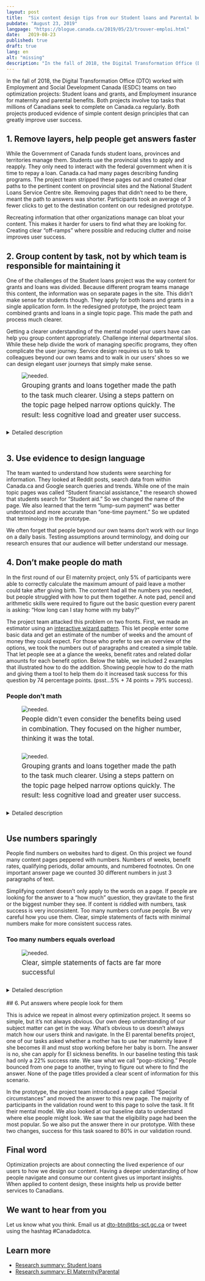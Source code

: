 ```yaml
---
layout: post
title:  "Six content design tips from our Student loans and Parental benefits optimization projects"
pubdate: "August 23, 2019"
langpage: "https://blogue.canada.ca/2019/05/23/trouver-emploi.html"
date:   2019-08-23
published: true
draft: true
lang: en
alt: "missing"
description: "In the fall of 2018, the Digital Transformation Office (DTO) worked with Employment and Social Development Canada (ESDC) teams on two optimization projects: Student loans and grants, and Employment insurance for maternity and parental benefits."
---
```


<style>
figcaption {
  font-size: 17px !important;
  line-height: 1.5;
  max-width: 80ch;
  padding-bottom: 10px;
  padding-top: 5px;
}

</style>

In the fall of 2018, the Digital Transformation Office (DTO) worked with Employment and Social Development Canada (ESDC) teams on two optimization projects: Student loans and grants, and Employment insurance for maternity and parental benefits. Both projects involve top tasks that millions of Canadians seek to complete on Canada.ca regularly. Both projects produced evidence of simple content design principles that can greatly improve user success.

## 1. Remove layers, help people get answers faster


While the Government of Canada funds student loans, provinces and territories manage them. Students use the provincial sites to apply and reapply. They only need to interact with the federal government when it is time to repay a loan. Canada.ca had many pages describing funding programs. The project team stripped these pages out and created clear paths to the pertinent content on provincial sites and the National Student Loans Service Centre site. Removing pages that didn’t need to be there, meant the path to answers was shorter. Participants took an average of 3 fewer clicks to get to the destination content on our redesigned prototype.

Recreating information that other organizations manage can bloat your content. This makes it harder for users to find what they are looking for. Creating clear “off-ramps” where possible and reducing clutter and noise improves user success.

## 2. Group content by task, not by which team is responsible for maintaining it

One of the challenges of the Student loans project was the way content for grants and loans was divided. Because different program teams manage this content, the information was on separate pages in the site. This didn’t make sense for students though. They apply for both loans and grants in a single application form.  In the redesigned prototype, the project team combined grants and loans in a single topic page. This made the path and process much clearer.

Getting a clearer understanding of the mental model your users have can help you group content appropriately. Challenge internal departmental silos. While these help divide the work of managing specific programs, they often complicate the user journey. Service design requires us to talk to colleagues beyond our own teams and to walk in our users’ shoes so we can design elegant user journeys that simply make sense.

<figure>
<img class="img-responsive border" alt="needed."
 src="/images/student-loans/student-aid-grants.jpg"/>
<figcaption>Grouping grants and loans together made the path to the task much clearer. Using a steps pattern on the topic page helped narrow options quickly. The result: less cognitive load and greater user success.</figcaption>
</figure>

<details class="col-md-8">
<summary>
Detailed description
</summary>

<p>There are images of the original Student loans page and the Student grants from the baseline round of testing. A green arrow points from them to the prototype version of the same content. The prototype version is called Student aid. At the top of the page is the subheading: Student grants and loans. Below this are 3 linked options:</p>

<ol>
<li>Apply for student grants and loans</li>
<li>Manage your loan at the NSLSC</li>
<li>Repay your student loan</li>
</ol>

</details>
<br>

## 3. Use evidence to design language

The team wanted to understand how students were searching for information. They looked at Reddit posts, search data from within Canada.ca and Google search queries and trends. While one of the main topic pages was called “Student financial assistance,” the research showed that students search for “Student aid.” So we changed the name of the page. We also learned that the term “lump-sum payment” was better understood and more accurate than “one-time payment.” So we updated that terminology in the prototype.

We often forget that people beyond our own teams don’t work with our lingo on a daily basis. Testing assumptions around terminology, and doing our research ensures that our audience will better understand our message.

## 4. Don’t make people do math

In the first round of our EI maternity project, only 5% of participants were able to correctly calculate the maximum amount of paid leave a mother could take after giving birth. The content had all the numbers you needed, but people struggled with how to put them together. A note pad, pencil and arithmetic skills were required to figure out the basic question every parent is asking: “How long can I stay home with my baby?”

The project team attacked this problem on two fronts. First, we made an estimator using an [interactive wizard pattern](https://design.canada.ca/common-design-patterns/interactive-questions.html). This let people enter some basic data and get an estimate of the number of weeks and the amount of money they could expect. For those who prefer to see an overview of the options, we took the numbers out of paragraphs and created a simple table. That let people see at a glance the weeks, benefit rates and related dollar amounts for each benefit option. Below the table, we included 2 examples that illustrated how to do the addition. Showing people how to do the math and giving them a tool to help them do it increased task success for this question by 74 percentage points. (psst…5% + 74 points = 79% success).


### People don't math

<figure>
<img class="img-responsive border" alt="needed."
 src="/images/ei-mat-benefits/ei-benefits-before.jpg"/>
<figcaption>People didn't even consider the benefits being used in combination. They focused on the higher number, thinking it was the total.</figcaption>
</figure>

<figure>
<img class="img-responsive border" alt="needed."
 src="/images/ei-mat-benefits/ei-benefits-after.jpg"/>
<figcaption>Grouping grants and loans together made the path to the task much clearer. Using a steps pattern on the topic page helped narrow options quickly. The result: less cognitive load and greater user success.</figcaption>
</figure>

<details class="col-md-8">
<summary>
Detailed description
</summary>
<p>It first shows a section of the original page content with red highlighting around a statement about a maximum of 15 weeks of EI maternity benefits. There is red highlighting around a second statement about a maximum of 61 weeks.</p>
<p>Below this is a second image from the prototype version of the same content. There is green highlighting around a simple math equation. The equation shows 15 weeks maternity plus 61 weeks of extended parental equals 76 weeks total for Janelle. </p>

</details>

<br>

## Use numbers sparingly
People find numbers on websites hard to digest. On this project we found many content pages peppered with numbers. Numbers of weeks, benefit rates, qualifying periods, dollar amounts, and numbered footnotes. On one important answer page we counted 30 different numbers in just 3 paragraphs of text.

Simplifying content doesn’t only apply to the words on a page. If people are looking for the answer to a “how much” question, they gravitate to the first or the biggest number they see. If content is riddled with numbers, task success is very inconsistent. Too many numbers confuse people. Be very careful how you use them. Clear, simple statements of facts with minimal numbers make for more consistent success rates.

### Too many numbers equals overload

<figure>
<img class="img-responsive border" alt="needed."
 src="/images/ei-mat-benefits/numbers.jpg"/>

<figcaption>Clear, simple statements of facts are far more successful</figcaption>
</figure>

<details class="col-md-8">
<summary>
Detailed description
</summary>

<p>On the left is a screenshot of three dense paragraphs of text from the original content. There are red boxes drawn around each of 30 numbers included in the text. A green arrow points to two screenshots on the right of the redesigned content in the prototype. Under the heading "Special circumstances" is a small paragraph of text in an expand/collapse field. A green box highlights a simple sentence with a link to EI sickness benefits. Below this is a second heading: Eligibility. This has a similar expand/collapse field with a similar small paragraph of text. Again, a green box indicates the same information with a link to EI sickness benefits. Below everything is a green box indicating that these changes improved results 58 percentage points.</p>

</details>

<br>
## 6. Put answers where people look for them

This is advice we repeat in almost every optimization project. It seems so simple, but it’s not always obvious. Our own deep understanding of our subject matter can get in the way. What’s obvious to us doesn’t always match how our users think and navigate. In the EI parental benefits project, one of our tasks asked whether a mother has to use her maternity leave if she becomes ill and must stop working before her baby is born. The answer is no, she can apply for EI sickness benefits. In our baseline testing this task had only a 22% success rate. We saw what we call “pogo-sticking.” People bounced from one page to another, trying to figure out where to find the answer. None of the page titles provided a clear scent of information for this scenario.

In the prototype, the project team introduced a page called “Special circumstances” and moved the answer to this new page. The majority of participants in the validation round went to this page to solve the task. It fit their mental model. We also looked at our baseline data to understand where else people might look. We saw that the eligibility page had been the most popular. So we also put the answer there in our prototype. With these two changes, success for this task soared to 80% in our validation round.

## Final word
Optimization projects are about connecting the lived experience of our users to how we design our content. Having a deeper understanding of how people navigate and consume our content gives us important insights. When applied to content design, these insights help us provide better services to Canadians.

## We want to hear from you
Let us know what you think. Email us at [dto-btn@tbs-sct.gc.ca](mailto:dto-btn@tbs-sct.gc.ca) or tweet using the hashtag #Canadadotca.

## Learn more
* [Research summary: Student loans](https://blog.canada.ca/research-summaries/student-loans-research-summary.html)
* [Research summary: EI Maternity/Parental](#)
